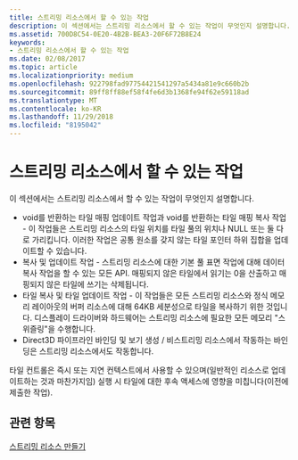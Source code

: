 ```yaml
---
title: 스트리밍 리소스에서 할 수 있는 작업
description: 이 섹션에서는 스트리밍 리소스에서 할 수 있는 작업이 무엇인지 설명합니다.
ms.assetid: 700D8C54-0E20-4B2B-BEA3-20F6F72B8E24
keywords:
- 스트리밍 리소스에서 할 수 있는 작업
ms.date: 02/08/2017
ms.topic: article
ms.localizationpriority: medium
ms.openlocfilehash: 922798fad97754421541297a5434a81e9c660b2b
ms.sourcegitcommit: 89ff8ff88ef58f4fe6d3b1368fe94f62e59118ad
ms.translationtype: MT
ms.contentlocale: ko-KR
ms.lasthandoff: 11/29/2018
ms.locfileid: "8195042"
---
```

# <a name="operations-available-on-streaming-resources"></a>스트리밍 리소스에서 할 수 있는 작업


이 섹션에서는 스트리밍 리소스에서 할 수 있는 작업이 무엇인지 설명합니다.

-   void를 반환하는 타일 매핑 업데이트 작업과 void를 반환하는 타일 매핑 복사 작업 - 이 작업들은 스트리밍 리소스의 타일 위치를 타일 풀의 위치나 NULL 또는 둘 다로 가리킵니다. 이러한 작업은 공통 원소를 갖지 않는 타일 포인터 하위 집합을 업데이트할 수 있습니다.
-   복사 및 업데이트 작업 - 스트리밍 리소스에 대한 기본 풀 표면 작업에 대해 데이터 복사 작업을 할 수 있는 모든 API. 매핑되지 않은 타일에서 읽기는 0을 산출하고 매핑되지 않은 타일에 쓰기는 삭제됩니다.
-   타일 복사 및 타일 업데이트 작업 - 이 작업들은 모든 스트리밍 리소스와 정식 메모리 레이아웃의 버퍼 리소스에 대해 64KB 세분성으로 타일을 복사하기 위한 것입니다. 디스플레이 드라이버와 하드웨어는 스트리밍 리소스에 필요한 모든 메모리 "스위즐링"을 수행합니다.
-   Direct3D 파이프라인 바인딩 및 보기 생성 / 비스트리밍 리소스에서 작동하는 바인딩은 스트리밍 리소스에서도 작동합니다.

타일 컨트롤은 즉시 또는 지연 컨텍스트에서 사용할 수 있으며(일반적인 리소스로 업데이트하는 것과 마찬가지임) 실행 시 타일에 대한 후속 액세스에 영향을 미칩니다(이전에 제출한 작업).

## <a name="span-idrelated-topicsspanrelated-topics"></a><span id="related-topics"></span>관련 항목


[스트리밍 리소스 만들기](creating-streaming-resources.md)

 

 




